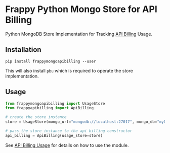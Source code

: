 # Frappy Python Mongo Store for API Billing

Python MongoDB Store Implementation for Tracking [API Billing](https://github.com/ilfrich/frappy-api-billing) Usage.

## Installation

```shell
pip install frappymongoapibilling --user
```

This will also install `pbu` which is required to operate the store implementation.

## Usage

```python
from frappymongoapibilling import UsageStore
from frappyapibilling import ApiBilling

# create the store instance
store = UsageStore(mongo_url="mongodb://localhost:27017", mongo_db="myDatabase", collection_name="apiUsage")

# pass the store instance to the api billing constructor
api_billing = ApiBilling(usage_store=store)
```

See [API Billing Usage](https://github.com/ilfrich/frappy-api-billing#usage) for details on how to use the module.
